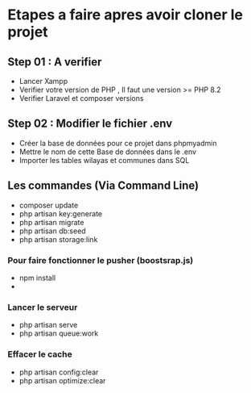 # Etapes a faire apres avoir cloner le projet

## Step 01 : A verifier
- Lancer Xampp
- Verifier votre version de PHP , Il faut une version >= PHP 8.2
- Verifier Laravel et composer versions
## Step 02 : Modifier le fichier .env

- Créer la base de données pour ce projet dans phpmyadmin
- Mettre le nom de cette Base de données dans le .env
- Importer les tables wilayas et communes dans SQL


## Les commandes (Via Command Line)

- composer update
- php artisan key:generate
- php artisan migrate
- php artisan db:seed 
- php artisan storage:link 


### Pour faire fonctionner le pusher (boostsrap.js)
 - npm install
 - 
 

### Lancer le serveur 
- php artisan serve
- php artisan queue:work   

### Effacer le cache
- php artisan config:clear
- php artisan optimize:clear


 

 

 
